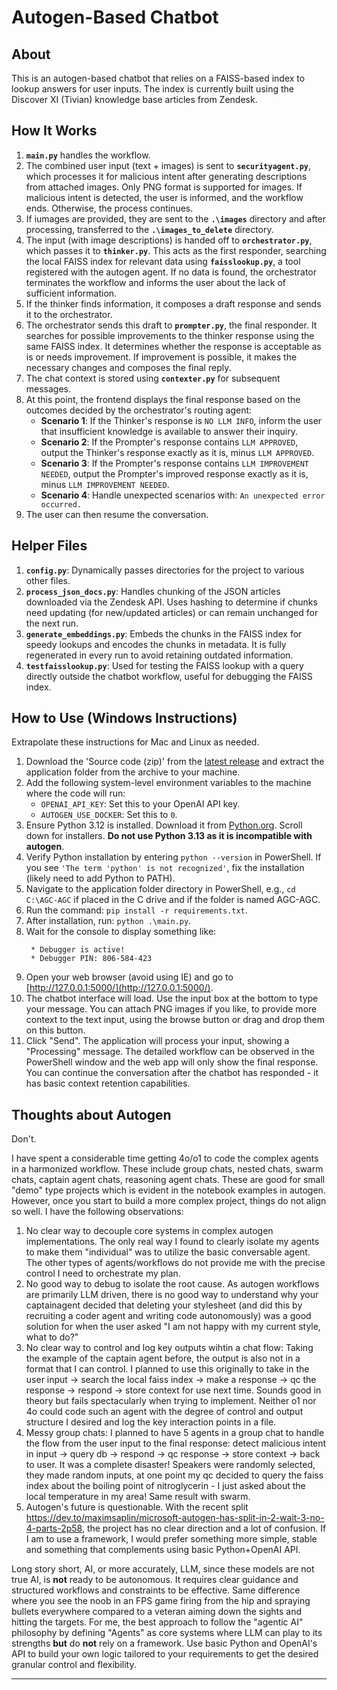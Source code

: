 # Autogen-Based Chatbot

## About
This is an autogen-based chatbot that relies on a FAISS-based index to lookup answers for user inputs. The index is currently built using the Discover XI (Tivian) knowledge base articles from Zendesk.

## How It Works
1. **`main.py`** handles the workflow.
2. The combined user input (text + images) is sent to **`securityagent.py`**, which processes it for malicious intent after generating descriptions from attached images. Only PNG format is supported for images. If malicious intent is detected, the user is informed, and the workflow ends. Otherwise, the process continues.
3. If iumages are provided, they are sent to the **`.\images`** directory and after processing, transferred to the **`.\images_to_delete`** directory.
4. The input (with image descriptions) is handed off to **`orchestrator.py`**, which passes it to **`thinker.py`**. This acts as the first responder, searching the local FAISS index for relevant data using **`faisslookup.py`**, a tool registered with the autogen agent. If no data is found, the orchestrator terminates the workflow and informs the user about the lack of sufficient information.
5. If the thinker finds information, it composes a draft response and sends it to the orchestrator.
6. The orchestrator sends this draft to **`prompter.py`**, the final responder. It searches for possible improvements to the thinker response using the same FAISS index. It determines whether the response is acceptable as is or needs improvement. If improvement is possible, it makes the necessary changes and composes the final reply.
7. The chat context is stored using **`contexter.py`** for subsequent messages.
8. At this point, the frontend displays the final response based on the outcomes decided by the orchestrator's routing agent:
    - **Scenario 1**: If the Thinker's response is `NO LLM INFO`, inform the user that insufficient knowledge is available to answer their inquiry.
    - **Scenario 2**: If the Prompter's response contains `LLM APPROVED`, output the Thinker's response exactly as it is, minus `LLM APPROVED`.
    - **Scenario 3**: If the Prompter's response contains `LLM IMPROVEMENT NEEDED`, output the Prompter's improved response exactly as it is, minus `LLM IMPROVEMENT NEEDED`.
    - **Scenario 4**: Handle unexpected scenarios with: `An unexpected error occurred.`
9. The user can then resume the conversation.

## Helper Files
1. **`config.py`**: Dynamically passes directories for the project to various other files.
2. **`process_json_docs.py`**: Handles chunking of the JSON articles downloaded via the Zendesk API. Uses hashing to determine if chunks need updating (for new/updated articles) or can remain unchanged for the next run.
3. **`generate_embeddings.py`**: Embeds the chunks in the FAISS index for speedy lookups and encodes the chunks in metadata. It is fully regenerated in every run to avoid retaining outdated information.
4. **`testfaisslookup.py`**: Used for testing the FAISS lookup with a query directly outside the chatbot workflow, useful for debugging the FAISS index.

## How to Use (Windows Instructions)
Extrapolate these instructions for Mac and Linux as needed.

1. Download the 'Source code (zip)' from the [latest release](https://github.com/keyursaxenacrossover/AGC/releases) and extract the application folder from the archive to your machine.
2. Add the following system-level environment variables to the machine where the code will run:
    - `OPENAI_API_KEY`: Set this to your OpenAI API key.
    - `AUTOGEN_USE_DOCKER`: Set this to `0`.
3. Ensure Python 3.12 is installed. Download it from [Python.org](https://www.python.org/downloads/release/python-3128/). Scroll down for installers. **Do not use Python 3.13 as it is incompatible with autogen**.
4. Verify Python installation by entering `python --version` in PowerShell. If you see `'The term 'python' is not recognized'`, fix the installation (likely need to add Python to PATH).
5. Navigate to the application folder directory in PowerShell, e.g., `cd C:\AGC-AGC` if placed in the C drive and if the folder is named AGC-AGC.
6. Run the command: `pip install -r requirements.txt`.
7. After installation, run: `python .\main.py`.
8. Wait for the console to display something like:
    ```
     * Debugger is active!
     * Debugger PIN: 806-584-423
    ```
9. Open your web browser (avoid using IE) and go to [http://127.0.0.1:5000/](http://127.0.0.1:5000/).
10. The chatbot interface will load. Use the input box at the bottom to type your message. You can attach PNG images if you like, to provide more context to the text input, using the browse button or drag and drop them on this button.
11. Click "Send". The application will process your input, showing a "Processing" message. The detailed workflow can be observed in the PowerShell window and the web app will only show the final response. You can continue the conversation after the chatbot has responded - it has basic context retention capabilities.

## Thoughts about Autogen
Don't.

I have spent a considerable time getting 4o/o1 to code the complex agents in a harmonized workflow. These include group chats, nested chats, swarm chats, captain agent chats, reasoning agent chats. These are good for small "demo" type projects which is evident in the notebook examples in autogen. However, once you start to build a more complex project, things do not align so well. I have the following observations:

1. No clear way to decouple core systems in complex autogen implementations. The only real way I found to clearly isolate my agents to make them "individual" was to utilize the basic conversable agent. The other types of agents/workflows do not provide me with the precise control I need to orchestrate my plan.
2. No good way to debug to isolate the root cause. As autogen workflows are primarily LLM driven, there is no good way to understand why your captainagent decided that deleting your stylesheet (and did this by recruiting a coder agent and writing code autonomously) was a good solution for when the user asked "I am not happy with my current style, what to do?"
3. No clear way to control and log key outputs wihtin a chat flow: Taking the example of the captain agent before, the output is also not in a format that I can control. I planned to use this originally to take in the user input -> search the local faiss index -> make a response -> qc the response -> respond -> store context for use next time. Sounds good in theory but fails spectacularly when trying to implement. Neither o1 nor 4o could code such an agent with the degree of control and output structure I desired and log the key interaction points in a file.
4. Messy group chats: I planned to have 5 agents in a group chat to handle the flow from the user input to the final response: detect malicious intent in input -> query db -> respond -> qc response -> store context -> back to user. It was a complete disaster! Speakers were randomly selected, they made random inputs, at one point my qc decided to query the faiss index about the boiling point of nitroglycerin - I just asked about the local temperature in my area! Same result with swarm.
5. Autogen's future is questionable. With the recent split https://dev.to/maximsaplin/microsoft-autogen-has-split-in-2-wait-3-no-4-parts-2p58, the project has no clear direction and a lot of confusion. If I am to use a framework, I would prefer something more simple, stable and something that complements using basic Python+OpenAI API.

Long story short, AI, or more accurately, LLM, since these models are not true AI, is **not** ready to be autonomous. It requires clear guidance and structured workflows and constraints to be effective. Same difference where you see the noob in an FPS game firing from the hip and spraying bullets everywhere compared to a veteran aiming down the sights and hitting the targets.
For me, the best approach to follow the "agentic AI" philosophy by defining "Agents" as core systems where LLM can play to its strengths **but** do **not** rely on a framework. Use basic Python and OpenAI's API to build your own logic tailored to your requirements to get the desired granular control and flexibility.

---

